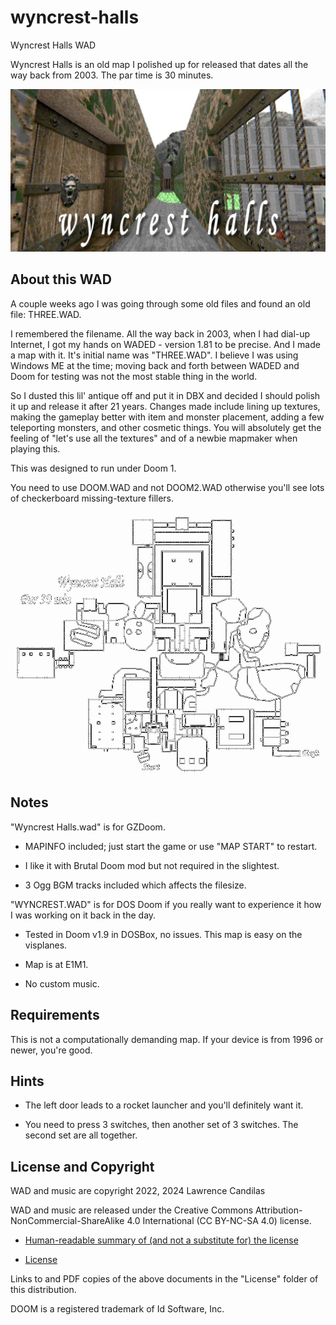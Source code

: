 # wyncrest-halls
 Wyncrest Halls WAD

Wyncrest Halls is an old map I polished up for released that dates all the way back from 2003.  The par time is 30 minutes.

![Title Image](https://github.com/lawrencecandilas/doom-wads/blob/main/006%20Wyncrest%20Halls/Assets/WHTTLPIC.jpg?raw=true)

## About this WAD

A couple weeks ago I was going through some old files and found an old file: THREE.WAD.

I remembered the filename.  All the way back in 2003, when I had dial-up Internet, I got my hands on WADED - version 1.81 to be precise. And I made a map with it. It's initial name was "THREE.WAD". I believe I was using Windows ME at the time; moving back and forth between WADED and Doom for testing was not the most stable thing in the world.

So I dusted this lil' antique off and put it in DBX and decided I should polish it up and release it after 21 years. Changes made include lining up textures, making the gameplay better with item and monster placement, adding a few teleporting monsters, and other cosmetic things. You will absolutely get the feeling of "let's use all the textures" and of a newbie mapmaker when playing this.

This was designed to run under Doom 1. 

You need to use DOOM.WAD and not DOOM2.WAD otherwise you'll see lots of checkerboard missing-texture fillers.

![Wyncrest Halls - Automap Preview](https://github.com/lawrencecandilas/doom-wads/blob/main/006%20Wyncrest%20Halls/Wyncrest%20Halls%20-%20Automap%20Preview.png?raw=true)


## Notes

"Wyncrest Halls.wad" is for GZDoom.

- MAPINFO included; just start the game or use "MAP START" to restart.

- I like it with Brutal Doom mod but not required in the slightest.

- 3 Ogg BGM tracks included which affects the filesize.

"WYNCREST.WAD" is for DOS Doom if you really want to experience it how I was working on it back in the day.

- Tested in Doom v1.9 in DOSBox, no issues. This map is easy on the visplanes.

- Map is at E1M1.

- No custom music.


## Requirements

This is not a computationally demanding map. If your device is from 1996 or newer, you're good.


## Hints

- The left door leads to a rocket launcher and you'll definitely want it.

- You need to press 3 switches, then another set of 3 switches. The second set are all together.


## License and Copyright

WAD and music are copyright 2022, 2024 Lawrence Candilas

WAD and music are released under the Creative Commons Attribution-NonCommercial-ShareAlike 4.0 International (CC BY-NC-SA 4.0) license.

- [Human-readable summary of (and not a substitute for) the license](https://creativecommons.org/licenses/by-nc-sa/4.0/)

- [License](https://creativecommons.org/licenses/by-nc-sa/4.0/legalcode)

Links to and PDF copies of the above documents in the "License" folder of this distribution.

DOOM is a registered trademark of Id Software, Inc.
